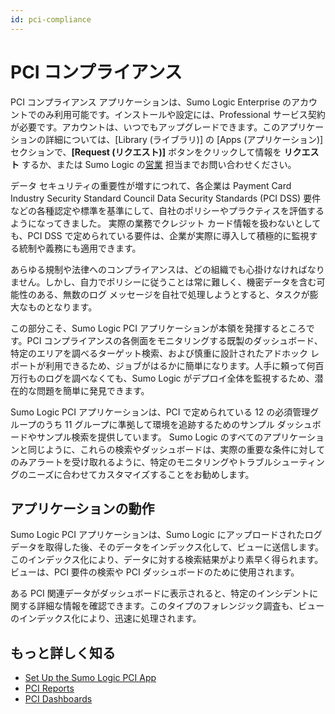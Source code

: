 ```yaml
---
id: pci-compliance
---
```


# PCI コンプライアンス

PCI コンプライアンス アプリケーションは、Sumo Logic Enterprise
のアカウントでのみ利用可能です。インストールや設定には、Professional
サービス契約が必要です。アカウントは、いつでもアップグレードできます。このアプリケーションの詳細については、\[Library
(ライブラリ)\] の \[Apps (アプリケーション)\] セクションで、**\[Request
(リクエスト)\]**
ボタンをクリックして情報を **リクエスト** するか、または
Sumo Logic
の[営業](mailto:sales@sumologic.com) 担当までお問い合わせください。

データ セキュリティの重要性が増すにつれて、各企業は Payment Card
Industry Security Standard Council Data Security Standards (PCI DSS)
要件などの各種認定や標準を基準にして、自社のポリシーやプラクティスを評価するようになってきました。 
実際の業務でクレジット カード情報を扱わないとしても、PCI DSS
で定められている要件は、企業が実際に導入して積極的に監視する統制や義務にも適用できます。 

あらゆる規制や法律へのコンプライアンスは、どの組織でも心掛けなければなりません。しかし、自力でポリシーに従うことは常に難しく、機密データを含む可能性のある、無数のログ
メッセージを自社で処理しようとすると、タスクが膨大なものとなります。

この部分こそ、Sumo Logic PCI
アプリケーションが本領を発揮するところです。PCI
コンプライアンスの各側面をモニタリングする既製のダッシュボード、特定のエリアを調べるターゲット検索、および慎重に設計されたアドホック
レポートが利用できるため、ジョブがはるかに簡単になります。人手に頼って何百万行ものログを調べなくても、Sumo
Logic がデプロイ全体を監視するため、潜在的な問題を簡単に発見できます。

Sumo Logic PCI アプリケーションは、PCI で定められている 12
の必須管理グループのうち 11
グループに準拠して環境を追跡するためのサンプル
ダッシュボードやサンプル検索を提供しています。  Sumo Logic
のすべてのアプリケーションと同じように、これらの検索やダッシュボードは、実際の重要な条件に対してのみアラートを受け取れるように、特定のモニタリングやトラブルシューティングのニーズに合わせてカスタマイズすることをお勧めします。

## アプリケーションの動作

Sumo Logic PCI アプリケーションは、Sumo Logic にアップロードされたログ
データを取得した後、そのデータをインデックス化して、ビューに送信します。このインデックス化により、データに対する検索結果がより素早く得られます。ビューは、PCI
要件の検索や PCI ダッシュボードのために使用されます。

ある PCI
関連データがダッシュボードに表示されると、特定のインシデントに関する詳細な情報を確認できます。このタイプのフォレンジック調査も、ビューのインデックス化により、迅速に処理されます。

## もっと詳しく知る

* [Set Up the Sumo Logic PCI App](setup-sumologic-pci-app.md)
* [PCI Reports](pci-reports.md)
* [PCI Dashboards](pci-dashboards.md)
